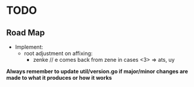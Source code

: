 # TODO

## Road Map

- Implement:
    - root adjustment on affixing:
        - zenke // e comes back from zene in cases <3> => ats, uy

**Always remember to update util/version.go if major/minor changes are made to what it produces or how it works**
